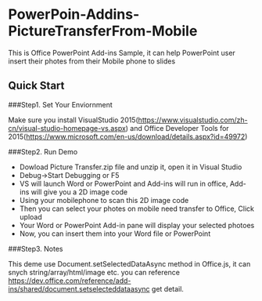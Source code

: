 # PowerPoin-Addins-PictureTransferFrom-Mobile
This is Office PowerPoint Add-ins Sample, it can help PowerPoint user insert their photes from their Mobile phone to slides

## Quick Start

###Step1. Set Your Enviornment 


Make sure you install VisualStudio 2015(https://www.visualstudio.com/zh-cn/visual-studio-homepage-vs.aspx) and Office Developer Tools for 2015(https://www.microsoft.com/en-us/download/details.aspx?id=49972) 

###Step2. Run Demo

* Dowload Picture Transfer.zip file and unzip it, open it in Visual Studio
* Debug->Start Debugging or F5
* VS will launch Word or PowerPoint and Add-ins will run in office, Add-ins will give you a 2D image code
* Using your mobilephone to scan this 2D image code
* Then you can select your photes on mobile need transfer to Office, Click upload
* Your Word or PowerPoint Add-in pane will display your selected photoes
* Now, you can insert them into your Word file or PowerPoint


###Step3. Notes

This deme use Document.setSelectedDataAsync method in Office.js, it can snych string/array/html/image etc. you can reference https://dev.office.com/reference/add-ins/shared/document.setselecteddataasync get detail.

